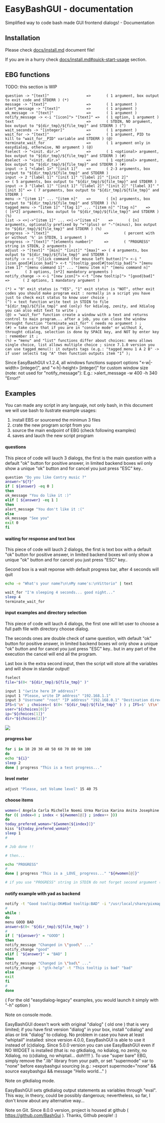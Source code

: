 EasyBashGUI - documentation
==========================

Simplified way to code bash made GUI frontend dialogs! - Documentation

## Installation

Please check [docs/install.md](docs/install.md) document file!

If you are in a hurry check [docs/install.md#quick-start-usage](docs/install.md#quick-start-usage)
section.

## EBG functions

TODO: this section is WIP

```
question -> "[text]"                 =>       ( 1 argument, box output to exit code and STDERR ) (*)
message -> "[text]"                  =>       ( 1 argument )
alert_message -> "[text]"            =>       ( 1 argument )
ok_message -> "[text]"               =>       ( 1 argument )
notify_message -> <-i "[icon]"> "[text]" =>   ( 1 option, 1 argument )
text                                 =>       ( STDIN, NO argument, box output to "${dir_tmp}/${file_tmp}" and STDERR ) (^)
wait_seconds -> "[integer]"          =>       ( 1 argument )
wait_for -> "[text]"                 =>       ( 1 argument, PID to kill to "wait_for__PID" variable and STDERR ) (@)
terminate_wait_for                   =>       ( 1 argument only in easydialog, otherwise, NO argument ) (@)
fselect -> "<init. dir.>"            =>       ( 1 <optional> argument, box output to "${dir_tmp}/${file_tmp}" and STDERR ) (#)
dselect -> "<init. dir.>"            =>       ( 1 <optional> argument, box output to "${dir_tmp}/${file_tmp}" and STDERR ) (#)
input -> 1 "<label 1>" "[init 1]"    =>       ( 2-3 arguments, box output to "${dir_tmp}/${file_tmp}" and STDERR )
input -> 2 "[label 1]" "[init 1]" "[label 2]" "[init 2]"                     => ( 5 arguments, box output to "${dir_tmp}/${file_tmp}" and STDERR )
input -> 3 "[label 1]" "[init 1]" "[label 2]" "[init 2]" "[label 3]" "[init 3]" => ( 7 arguments, box output to "${dir_tmp}/${file_tmp}" and STDERR )
menu -> "[item 1]" ... "[item n]"    =>       ( [n] arguments, box output to "${dir_tmp}/${file_tmp}" and STDERR ) (%)
tagged_menu -> "[item 1]" "[tag 1]" ... "[item n]" "[tag n]"    =>       ( [n*2] arguments, box output to "${dir_tmp}/${file_tmp}" and STDERR ) (%)
list -> <+|->"[item 1]" ... <+|->"[item n]"    =>       ( [n] arguments, optionally prefixed by "+"(plus) or "-"(minus), box output to "${dir_tmp}/${file_tmp}" and STDERR ) (%)
progress -> "[text]"                         =>       ( percent with or without '%' in STDIN, 1 argument )
progress -> "[text]" "[elements number]"     =>       ( "PROGRESS" string in STDIN, 2 arguments )
adjust -> "[text]" "[min]" "[init]" "[max]" => ( 4 arguments, box output to "${dir_tmp}/${file_tmp}" and STDERR )
notify -> <-c "[click command (for mouse left button)]"> <-i "[icon_good]#[icon_bad]"> <-t "[tooltip_good]#[tooltip_bad]"> "[menu item 1]" "[menu command 1]" ... "[menu item n]" "[menu command n]"		=>       ( 3 options, [n*2] mandatory arguments )
notify_change -> <-i "[new icon]"> <-t "[new tooltip]"> "[good|bad]"		=>      ( 2 options, 1 mandatory argument )

(*) = "0" exit status is "YES", "1" exit status is "NOT", other exit codes you should make program exit : normally in a script you have just to check exit status to know user choice ;
(^) = text function write text in STDIN to file "${dir_tmp}/${file_tmp}" and (only) for kdialog, zenity, and Xdialog you can also edit text to write ;
(@) = "wait_for" function create a window with a text and returns control to main program... after a job, you can close the window throught function "terminate_wait_for" ( needs no argument ) ;
(#) = take care that if you are in "console mode" or without X, throught cdialog, selection is done by SPACE key, and NOT by enter key : remember it ;
(%) = "menu" and "list" functions differ about choices: menu allows single choice, list allows multiple choice ; since 7.1.0 version you can use tagged_menu(): it outputs tags (e.g.: "tagged_menu 1 A 2 B" -> if user selects tag "A" then function outputs item "1" );
```

Since EasyBashGUI v.1.2.4, all windows functions support options "<-w|-width> [integer]", and "<-h|-height> [integer]" for custom window size (note: not used for "notify_message"):
E.g.: >alert_message -w 400 -h 340 "Error!"

## Examples

You can made any script in any languaje, not only bash, in this document we 
will use bash to ilustrate example usages:

1. install EBS or sourcered the minimun 3 files
2. crate the new program script from you
3. source the main endpoint of EBG (check following examples)
4. saves and lauch the new script program

#### questions

This piece of code will lauch 3 dialogs, the first is the main question with a 
default "ok" button for positive answer, in limited backend boxes wil only show 
a unique "ok" button and for cancel you just press "ESC" key..

``` bash
question "Do you like Contry music ?"
answer="${?}"
if [ ${answer} -eq 0 ]
then
ok_message "You do like it :)"
elif [ ${answer} -eq 1 ]
then
alert_message "You don't like it :("
else
ok_message "See you"
exit 0
fi
```

#### waiting for response and text box

This piece of code will lauch 2 dialogs, the first is text box with a 
default "ok" button for positive answer, in limited backend boxes wil only show 
a unique "ok" button and for cancel you just press "ESC" key..

Second box is a wait reponse with default progress bar, after 4 seconds will quit

``` bash
echo -e "What's your name?\n\nMy name's:\nVittorio" | text

wait_for "I'm sleeping 4 seconds... good night..."
sleep 4
terminate_wait_for
```

#### input examples and directory selection

This piece of code will lauch 4 dialogs, the first one will let user to choose 
a full path file with directory choose dialog.

The seconds ones are double check of same question, with default "ok" button 
for positive answer, in limited backend boxes wil only show a unique "ok" button 
and for cancel you just press "ESC" key.. but in any part of the execution 
the cancel will end all the program.

Last box is the extra second input, then the script will store all the variables 
and will show in standar output!


``` bash
fselect
file="$(0< "${dir_tmp}/${file_tmp}" )"

input 1 "(write here IP address)"
input 1 "Please, write IP address" "192.168.1.1"
input 3 "Username" "root" "IP address" "192.168.0.1" "Destination directory" "/tmp"
IFS=$'\n' ; choices=( $(0< "${dir_tmp}/${file_tmp}" ) ) ; IFS=$' \t\n'
user="${choices[0]}"
ip="${choices[1]}"
dir="${choices[2]}"
```

[![](https://img.youtube.com/vi/FEn4doXmiX0/0.jpg)](https://www.youtube.com/watch?v=FEn4doXmiX0)

#### progress bar

``` bash
for i in 10 20 30 40 50 60 70 80 90 100
do
echo "${i}"
sleep 2
done | progress "This is a test progress..."
```

#### level meter

``` bash
adjust "Please, set Volume level" 15 40 75
```

#### choose items

``` bash
women=( Angela Carla Michelle Noemi Urma Marisa Karina Anita Josephine Rachel )
for (( index=0 ; index < ${#women[@]} ; index++ })) 
do
today_prefered_woman="${women[${index}]}"
kiss "${today_prefered_woman}"
sleep 1
#

# Job done !!

# then...

echo "PROGRESS"
#
done | progress "This is a _LOVE_ progress..." "${#women[@]}"

# if you use "PROGRESS" string in STDIN do not forget second argument ( "[elements number]" )
```

#### notify example with yad as backend

``` bash
notify -t "Good tooltip:OK#Bad tooltip:BAD" -i "/usr/local/share/pixmaps/nm-signal-100.png#gtk-fullscreen" "Xclock" "xclock" "Xcalc" "xcalc"
#
while :
do
menu GOOD BAD
answer=$(0< "${dir_tmp}/${file_tmp}" )
#
if [ "${answer}" = "GOOD" ]
then
notify_message "Changed in \"good\" ..."
notify_change "good"
elif [ "${answer}" = "BAD" ]
then
notify_message "Changed in \"bad\" ..."
notify_change -i "gtk-help" -t "This tooltip is bad" "bad"
else
exit
fi
#
done
```

( For the old "easydialog-legacy" examples, you would launch it simply with "-h" option )

Note on console mode.

EasyBashGUI doesn't work with original "dialog" ( old one ) that is very limited; if you have first version "dialog" in your box, install "cdialog" and alias or link "dialog" to cdialog. No problem in case you have at least "whiptail" installed: since version 4.0.0, EasyBashGUI is able to use it instead of (c)dialog.
Since 5.0.0 version you can use EasyBashGUI even if NO WIDGET is installed (that is: no gtkdialog, no kdialog, no zenity, no Xdialog, no (c)dialog, no whiptail... doh!!!!! ). To use "super bare" EBG, simply remove the ".lib" library from your path, or set "supermode" var to "none" before easybashgui sourcing (e.g.: >export supermode="none" && source easybashgui && message "Hello world..." )

Note on gtkdialog mode.

EasyBashGUI sets gtkdialog output statements as variables through "eval". This way, in theory, could be possibly dangerous; nevertheless, so far, I don't know about any alternative way...

Note on Git.
Since 8.0.0 version, project is housed at github ( https://github.com/BashGui ). Thanks, Github people! :)

